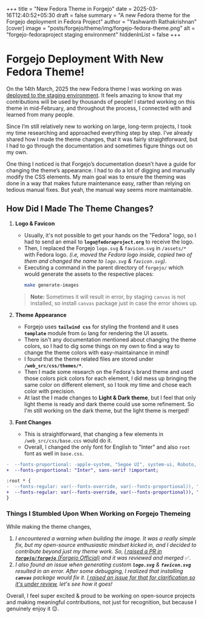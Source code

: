 +++
title = "New Fedora Theme in Forgejo"
date = 2025-03-16T12:40:52+05:30
draft = false
summary = "A new Fedora theme for the Forgejo deployment in Fedora Project"
author = "Yashwanth Rathakrishnan"
[cover]
image = "posts/forgejo/theme/img/forgejo-fedora-theme.png"
alt = "forgejo-fedoraproject staging environment"
hiddenInList = false
+++

# Forgejo Deployment With New Fedora Theme!
On the 14th March, 2025 the new Fedora theme I was working on was [deployed to the staging environment](https://forgejo.apps.ocp.stg.fedoraproject.org/). It feels amazing to know that my contributions will be used by thousands of people! I started working on this theme in mid-February, and throughout the process, I connected with and learned from many people.

Since I’m still relatively new to working on large, long-term projects, I took my time researching and approached everything step by step. I’ve already shared how I made the theme changes, that it was fairly straightforward, but I had to go through the documentation and sometimes figure things out on my own.

One thing I noticed is that Forgejo’s documentation doesn’t have a guide for changing the theme’s appearance. I had to do a lot of digging and manually modify the CSS elements. My main goal was to ensure the theming was done in a way that makes future maintenance easy, rather than relying on tedious manual fixes. But yeah, the manual way seems more maintainable. 

## How Did I Made The Theme Changes?

1. **Logo & Favicon**
    - Usually, it's not possible to get your hands on the "Fedora" logo, so I had to send an email to **`logo@fedoraproject.org`** to receive the logo.
    - Then, I replaced the Forgejo `logo.svg` & `favicon.svg` in `/assets/*` with Fedora logo. _(i.e, moved the Fedora logo inside, copied two of them and changed the name to `logo.svg` & `favicon.svg`)_.
    - Executing a command in the parent directory of `forgejo/` which would generate the assets to the respective places:
        ```sh
        make generate-images
        ```
    > **Note:** Sometimes it will result in error, by staging `canvas` is not installed, so install `canvas` package just in case the error shows up.

2. **Theme Appearance**
    - Forgejo uses **`tailwind css`** for styling the frontend and it uses **`template`** module from `Go` lang for rendering the UI assets.
    - There isn't any documentation mentioned about changing the theme colors, so I had to dig some things on my own to find a way to change the theme colors with easy-maintainance in mind!
    - I found that the theme related files are stored under **`/web_src/css/themes/*`**.
    - Then I made some research on the Fedora's brand theme and used those colors pick colors for each element, I did mess up bringing the same color on different element, so I took my time and chose each color with precision.
    - At last the I made changes to **Light & Dark theme**, but I feel that only light theme is ready and dark theme could use some refinement. So I'm still working on the dark theme, but the light theme is merged!

3. **Font Changes**
    - This is straightforward, that changing a few elements in `/web_src/css/base.css` would do it.
    - Overall, I changed the only font for English to "Inter" and also `root` font as well in `base.css`.

```diff
-  --fonts-proportional: -apple-system, "Segoe UI", system-ui, Roboto, "Helvetica Neue", Arial;
+  --fonts-proportional: "Inter", sans-serif !important; 

:root * {
-  --fonts-regular: var(--fonts-override, var(--fonts-proportional)), "Noto Sans", "Liberation Sans", sans-serif, var(--fonts-emoji);
+  --fonts-regular: var(--fonts-override, var(--fonts-proportional)), "Inter", sans-serif, var(--fonts-emoji);
} 
```
### Things I Stumbled Upon When Working on Forgejo Themeing

While making the theme changes, 
1. _I encountered a warning when building the image. It was a really simple fix, but my open-source enthusiastic mindset kicked in, and I decided to contribute beyond just my theme work. So, [I raised a PR in **`forgejo/forgejo`** (Forgejo Official)](https://codeberg.org/forgejo/forgejo/pulls/6769) and it was reviewed and merged_ ✅.
2. _I also found an issue when generating custom **`logo.svg`** & **`favicon.svg`** resulted in an error. After some debugging, I realized that installing **`canvas`** package would fix it. [I raised an issue for that for clarification so it's under review](https://codeberg.org/forgejo/forgejo/issues/7232), let's see how it goes!_


Overall, I feel super excited & proud to be working on open-source projects and making meaningful contributions, not just for recognition, but because I genuinely enjoy it 😌.
